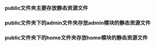 ### public文件夹主要存放静态资源文件

### public文件夹下的admin文件夹存放admin模块的静态资源文件

### public文件夹下的home文件夹存放home模块的静态资源文件